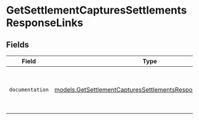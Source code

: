 # GetSettlementCapturesSettlementsResponseLinks


## Fields

| Field                                                                                                                              | Type                                                                                                                               | Required                                                                                                                           | Description                                                                                                                        |
| ---------------------------------------------------------------------------------------------------------------------------------- | ---------------------------------------------------------------------------------------------------------------------------------- | ---------------------------------------------------------------------------------------------------------------------------------- | ---------------------------------------------------------------------------------------------------------------------------------- |
| `documentation`                                                                                                                    | [models.GetSettlementCapturesSettlementsResponseDocumentation](../models/getsettlementcapturessettlementsresponsedocumentation.md) | :heavy_check_mark:                                                                                                                 | The URL to the generic Mollie API error handling guide.                                                                            |